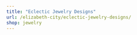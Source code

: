 ```yaml
---
title: "Eclectic Jewelry Designs"
url: /elizabeth-city/eclectic-jewelry-designs/
shop: jewelry
---
```


